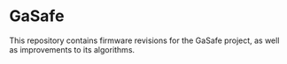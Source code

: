 # GaSafe
This repository contains firmware revisions for the GaSafe project, as well as improvements to its algorithms.

